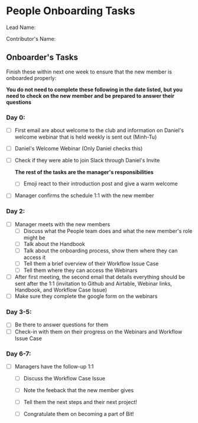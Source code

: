 # People Onboarding Tasks 

Lead Name:

Contributor's Name: 

## Onboarder's Tasks

Finish these within next one week to ensure that the new member is onboarded properly:

**You do not need to complete these following in the date listed, but you need to check on the new member and be prepared to answer their questions** 

### Day 0:

- [ ] First email are about welcome to the club and information on Daniel's welcome webinar that is held weekly is sent out (Minh-Tu)

- [ ] Daniel's Welcome Webinar (Only Daniel checks this)

- [ ] Check if they were able to join Slack through Daniel's Invite 

  **The rest of the tasks are the manager's responsibilities**  

  - [ ] Emoji react to their introduction post and give a warm welcome

- [ ] Manager confirms the schedule 1:1 with the new member 

### Day 2:

- [ ] Manager meets with the new members 
  - [ ] Discuss what the People team does and what the new member's role might be
  - [ ] Talk about the Handbook 
  - [ ] Talk about the onboarding process, show them where they can access it 
  - [ ] Tell them a brief overview of their Workflow Issue Case 
  - [ ] Tell them where they can access the Webinars 
- [ ] After first meeting, the second email that details everything should be sent after the 1:1 (invitation to Github and Airtable, Webinar links, Handbook, and Workflow Case Issue)
- [ ] Make sure they complete the google form on the webinars 

### Day 3-5: 

- [ ] Be there to answer questions for them
- [ ] Check-in with them on their progress on the Webinars and Workflow Issue Case 

### Day 6-7: 

- [ ] Managers have the follow-up 1:1 
  - [ ] Discuss the Workflow Case Issue 
  - [ ] Note the feeback that the new member gives 
  - [ ] Tell them the next steps and their next project!
  - [ ] Congratulate them on becoming a part of Bit! 



